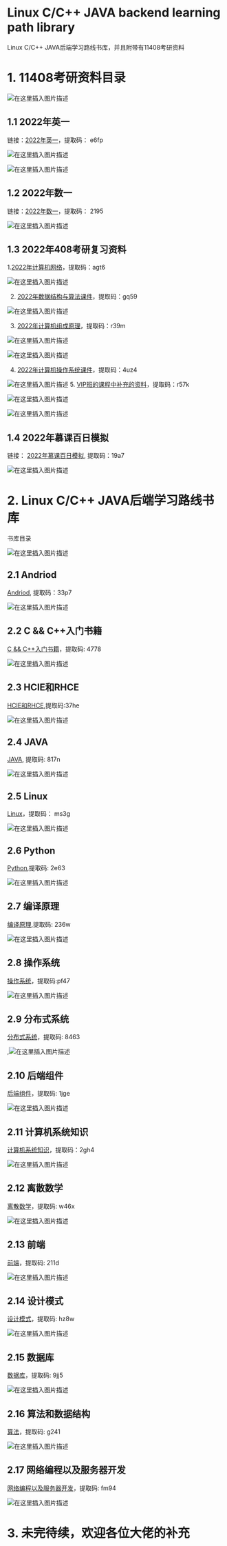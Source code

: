 # Linux C/C++ JAVA backend learning path library

Linux C/C++ JAVA后端学习路线书库，并且附带有11408考研资料


# 1.  11408考研资料目录

![在这里插入图片描述](https://img-blog.csdnimg.cn/47c93cc381ce4d0e8c4e07658a776e2d.png?x-oss-process=image/watermark,type_d3F5LXplbmhlaQ,shadow_50,text_Q1NETiBAYXdlaS1sd2o=,size_20,color_FFFFFF,t_70,g_se,x_16)

## 1.1 2022年英一
链接：[2022年英一](https://pan.baidu.com/s/1P1xPCChpK_RyCk6HY5WT7A)，提取码：                  e6fp

![在这里插入图片描述](https://img-blog.csdnimg.cn/6f979e2fe0294d3287b5937469950c91.png)

![在这里插入图片描述](https://img-blog.csdnimg.cn/40a5e4b197444f8aad61ec2eb93368c7.png?x-oss-process=image/watermark,type_d3F5LXplbmhlaQ,shadow_50,text_Q1NETiBAYXdlaS1sd2o=,size_17,color_FFFFFF,t_70,g_se,x_16)

## 1.2 2022年数一
链接：[2022年数一](https://pan.baidu.com/s/1Lhxc2qL5Sk4Yx5-c_8bK1A)，提取码： 2195

![在这里插入图片描述](https://img-blog.csdnimg.cn/e42d770bdfc247f8ab82b21bc12a5dd5.png?x-oss-process=image/watermark,type_d3F5LXplbmhlaQ,shadow_50,text_Q1NETiBAYXdlaS1sd2o=,size_20,color_FFFFFF,t_70,g_se,x_16)
## 1.3 2022年408考研复习资料

1.[2022年计算机网络](https://pan.baidu.com/s/1o8Z851-AqEPLMwn7u38Rcg)，提取码：agt6

![在这里插入图片描述](https://img-blog.csdnimg.cn/8d98d1d8204e46b98fd71fd3bdfcff01.png?x-oss-process=image/watermark,type_d3F5LXplbmhlaQ,shadow_50,text_Q1NETiBAYXdlaS1sd2o=,size_20,color_FFFFFF,t_70,g_se,x_16)

2. [2022年数据结构与算法课件](https://pan.baidu.com/s/1AwRRevZOIJHmkd8PzsYuUA)，提取码：gq59

![在这里插入图片描述](https://img-blog.csdnimg.cn/20161dda68bf43449f84d53188ca764d.png?x-oss-process=image/watermark,type_d3F5LXplbmhlaQ,shadow_50,text_Q1NETiBAYXdlaS1sd2o=,size_20,color_FFFFFF,t_70,g_se,x_16)

3. [2022年计算机组成原理](https://pan.baidu.com/s/1GR3zo7UObEfqbkocZ8p0Mw)，提取码：r39m

![在这里插入图片描述](https://img-blog.csdnimg.cn/a31f0c325d4d41f2aeea69f5d2d9581a.png?x-oss-process=image/watermark,type_d3F5LXplbmhlaQ,shadow_50,text_Q1NETiBAYXdlaS1sd2o=,size_20,color_FFFFFF,t_70,g_se,x_16)

![在这里插入图片描述](https://img-blog.csdnimg.cn/e87cd636ee9446b98a066e001c5d81e8.png)

4. [2022年计算机操作系统课件](https://pan.baidu.com/s/1tWjln6qxK-2VaTr_8zdSvw)，提取码：4uz4

![在这里插入图片描述](https://img-blog.csdnimg.cn/338676a5933d4415b27b04d73b7c2004.png)
5. [VIP班的课程中补充的资料](https://pan.baidu.com/s/1x3QbebkI4QVdIMGQk3alhg)，提取码：r57k

![在这里插入图片描述](https://img-blog.csdnimg.cn/79745f4c0c3b41e184262b1e7df51271.png)

![在这里插入图片描述](https://img-blog.csdnimg.cn/ee5b77ebde1444998eeb3230b2c22181.png?x-oss-process=image/watermark,type_d3F5LXplbmhlaQ,shadow_50,text_Q1NETiBAYXdlaS1sd2o=,size_20,color_FFFFFF,t_70,g_se,x_16)



## 1.4 2022年慕课百日模拟
链接： [2022年慕课百日模拟](https://pan.baidu.com/s/1FfM6tbA166uj4gZ0o9F9-Q), 提取码：19a7

![在这里插入图片描述](https://img-blog.csdnimg.cn/e6b8e9492e194e9ab0f69b5f8e0cbb59.png?x-oss-process=image/watermark,type_d3F5LXplbmhlaQ,shadow_50,text_Q1NETiBAYXdlaS1sd2o=,size_20,color_FFFFFF,t_70,g_se,x_16)

# 2. Linux C/C++ JAVA后端学习路线书库
书库目录

![在这里插入图片描述](https://img-blog.csdnimg.cn/0284685934524b28b30a8fd039579361.png?x-oss-process=image/watermark,type_d3F5LXplbmhlaQ,shadow_50,text_Q1NETiBAYXdlaS1sd2o=,size_16,color_FFFFFF,t_70,g_se,x_16)

## 2.1 Andriod
[Andriod](https://pan.baidu.com/s/1Zi5WBg7Kn5DliZqzVl1GGw), 提取码：33p7

![在这里插入图片描述](https://img-blog.csdnimg.cn/6960df186d6042a6bc1d59a61688ae5b.png)
## 2.2 C && C++入门书籍
[C && C++入门书籍](https://pan.baidu.com/s/1h5SZZjg8j_N7meuLSg8NsA)，提取码: 4778

![在这里插入图片描述](https://img-blog.csdnimg.cn/127d8ffe4f6b41a489d8e268de98d2d3.png)

## 2.3 HCIE和RHCE
[HCIE和RHCE](https://pan.baidu.com/s/1_aY14RZBsOiIT3z2ROA3UQ),提取码:37he

![在这里插入图片描述](https://img-blog.csdnimg.cn/0d3462d798d843ffb42fb0612e0297dc.png)

## 2.4 JAVA
[JAVA](https://pan.baidu.com/s/1Ha_ICUWi3GJN_Q8L3BnvPA), 提取码: 817n

![在这里插入图片描述](https://img-blog.csdnimg.cn/801ec2777590479597ac3441273fc263.png)

## 2.5 Linux
[Linux](https://pan.baidu.com/s/18BhRMDRCj1auIwbOxCuuqQ)，提取码： ms3g

![在这里插入图片描述](https://img-blog.csdnimg.cn/1389c5351c4c41fb9e3f2fc43bef8926.png?x-oss-process=image/watermark,type_d3F5LXplbmhlaQ,shadow_50,text_Q1NETiBAYXdlaS1sd2o=,size_20,color_FFFFFF,t_70,g_se,x_16)

## 2.6 Python
[Python](https://pan.baidu.com/s/1R3Y0KiN7mrud9TyQyWLoFA),提取码:  2e63

![在这里插入图片描述](https://img-blog.csdnimg.cn/e58f3bb4e7b84f349ab020c72ecde079.png)

## 2.7 编译原理
[编译原理](https://pan.baidu.com/s/1uY2vSCvaq-FNzoUNcLWv9A),提取码: 236w

![在这里插入图片描述](https://img-blog.csdnimg.cn/c83081dc82b045009c0699feb1ad2619.png)

## 2.8 操作系统
[操作系统](https://pan.baidu.com/s/1PPQg50pjDTjlmAak91RNfQ)，提取码:pf47

![在这里插入图片描述](https://img-blog.csdnimg.cn/3bcf3b5fb2304dd5b70ba7fa66b5d696.png?x-oss-process=image/watermark,type_d3F5LXplbmhlaQ,shadow_50,text_Q1NETiBAYXdlaS1sd2o=,size_20,color_FFFFFF,t_70,g_se,x_16)

## 2.9 分布式系统
[分布式系统](https://pan.baidu.com/s/14VRW-LHcf-lHqIxNRO8HSQ)，提取码: 8463

,![在这里插入图片描述](https://img-blog.csdnimg.cn/ccc2eb37ed524af4bcd2cbc3c22740a6.png)

## 2.10 后端组件
[后端组件](https://pan.baidu.com/s/1mJiGfbGV_tOebeY8U0P25g)，提取码: 1jge

![在这里插入图片描述](https://img-blog.csdnimg.cn/ec3c71f65ddc4f9782ca81ab25e813db.png)

## 2.11 计算机系统知识
[计算机系统知识](https://pan.baidu.com/s/139BQeW-t38kkcxn7NPckyg)，提取码：2gh4

![在这里插入图片描述](https://img-blog.csdnimg.cn/ea55551cf2b44d52933c05258f26228a.png?x-oss-process=image/watermark,type_d3F5LXplbmhlaQ,shadow_50,text_Q1NETiBAYXdlaS1sd2o=,size_20,color_FFFFFF,t_70,g_se,x_16)

## 2.12 离散数学
[离散数学](https://pan.baidu.com/s/1CunyXwDgSM8q7b_Idc2vFg)，提取码: w46x

![在这里插入图片描述](https://img-blog.csdnimg.cn/cc67dd1492c94d55b1155c664062e33a.png)

## 2.13 前端
[前端](https://pan.baidu.com/s/1aO2uzg9j8w_9dD4Xb1bPjQ)，提取码: 211d

![在这里插入图片描述](https://img-blog.csdnimg.cn/62c258fe1f9e47ebb79d73cf5ded5365.png)

## 2.14 设计模式
[设计模式](https://pan.baidu.com/s/17sbIMD6fdDc9xThHCVZe_w)，提取码: hz8w

![在这里插入图片描述](https://img-blog.csdnimg.cn/eedf8e87188c4886af633a4901c9b134.png)

## 2.15 数据库
[数据库](https://pan.baidu.com/s/18o3K4nIldh4zqtrWybv89Q)，提取码: 9jj5

![在这里插入图片描述](https://img-blog.csdnimg.cn/3a89a939c5164a1196a2fb4314c68442.png)

## 2.16 算法和数据结构

[算法](https://pan.baidu.com/s/1R_giy3rpm7wmdEp4ZNtAoQ)，提取码: g241

![在这里插入图片描述](https://img-blog.csdnimg.cn/8695ca15a5ec4ebaaa5c02119b92ae02.png)

## 2.17 网络编程以及服务器开发

[网络编程以及服务器开发](https://pan.baidu.com/s/1kpFhVJAhkEJFVT7ZgNYNTw)，提取码: fm94

![在这里插入图片描述](https://img-blog.csdnimg.cn/4b93fb6e33124fe7935ad0976d71bbe4.png?x-oss-process=image/watermark,type_d3F5LXplbmhlaQ,shadow_50,text_Q1NETiBAYXdlaS1sd2o=,size_20,color_FFFFFF,t_70,g_se,x_16)

# 3. 未完待续，欢迎各位大佬的补充






